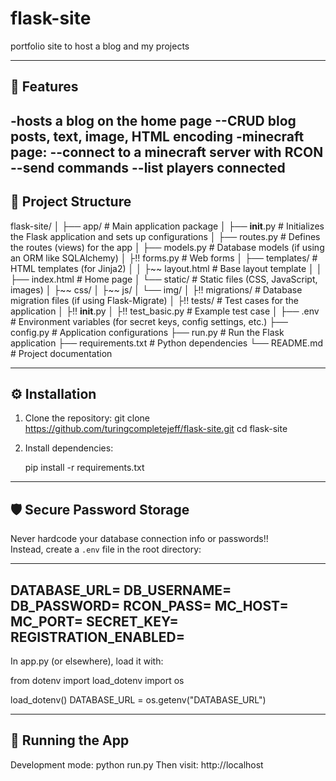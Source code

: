 # flask-site
portfolio site to host a blog and my projects

------------------------------------------------------------
📌 Features
------------------------------------------------------------
-hosts a blog on the home page
--CRUD blog posts, text, image, HTML encoding
-minecraft page:
--connect to a minecraft server with RCON
--send commands
--list players connected
------------------------------------------------------------
📂 Project Structure
------------------------------------------------------------
flask-site/
│
├── app/                # Main application package
│   ├── __init__.py     # Initializes the Flask application and sets up configurations
│   ├── routes.py       # Defines the routes (views) for the app
│   ├── models.py       # Database models (if using an ORM like SQLAlchemy)
│   ├!! forms.py        # Web forms 
│   ├── templates/      # HTML templates (for Jinja2)
│   │   ├~~ layout.html # Base layout template
│   │   ├── index.html  # Home page
│   └── static/         # Static files (CSS, JavaScript, images)
│       ├~~ css/
│       ├~~ js/
│       └── img/
│
├!! migrations/         # Database migration files (if using Flask-Migrate)
│
├!! tests/              # Test cases for the application
│   ├!! __init__.py
│   ├!! test_basic.py   # Example test case
│
├── .env                # Environment variables (for secret keys, config settings, etc.)
├── config.py           # Application configurations
├── run.py              # Run the Flask application
├── requirements.txt    # Python dependencies
└── README.md           # Project documentation

------------------------------------------------------------
⚙️ Installation
------------------------------------------------------------
1. Clone the repository:
   git clone https://github.com/turingcompletejeff/flask-site.git
   cd flask-site

2. Install dependencies:

   pip install -r requirements.txt

------------------------------------------------------------
🛡️ Secure Password Storage
------------------------------------------------------------
Never hardcode your database connection info or passwords!!  
Instead, create a `.env` file in the root directory:

-------------
DATABASE_URL=
DB_USERNAME=
DB_PASSWORD=
RCON_PASS=
MC_HOST=
MC_PORT=
SECRET_KEY=
REGISTRATION_ENABLED=
-------------

In app.py (or elsewhere), load it with:

from dotenv import load_dotenv
import os

load_dotenv()
DATABASE_URL = os.getenv("DATABASE_URL")

------------------------------------------------------------
🚀 Running the App
------------------------------------------------------------
Development mode:
   python run.py
Then visit: http://localhost
